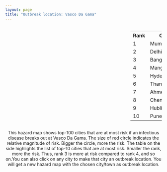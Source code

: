 ```yaml
---
layout: page
title: "Outbreak location: Vasco Da Gama"
---
```

<div style="width: 100%; overflow: auto;">
<div style="width: 75%; float: left;">
<div id="mapid">
<script src="https://buda-magenta.github.io/hazard_map/load_map.js"></script>

<script>
var marker_outbreak = L.marker([15.398403, 73.812918],{"autoPan": true}).addTo(map); marker_outbreak.bindTooltip("Vasco Da Gama").openTooltip();

var circle_1 = L.circle([19.075990, 72.877393], {"pane": "markerPane", "color": "red", "fill": true, "fillOpacity": 0.2, "fillRule": "evenodd", "lineCap": "round", "lineJoin": "round", "opacity": 1.0, "radius": 138262, "stroke": true, "weight": 3}).addTo(map);
circle_1.bindTooltip("Mumbai<br>rank: 1<br>hazard index: 0.138262")
circle_1.bindPopup('<a href="https://buda-magenta.github.io/hazard_map/Mumbai">Mumbai</a>')

var circle_2 = L.circle([28.651718, 77.221939], {"pane": "markerPane", "color": "red", "fill": true, "fillOpacity": 0.2, "fillRule": "evenodd", "lineCap": "round", "lineJoin": "round", "opacity": 1.0, "radius": 55741, "stroke": true, "weight": 3}).addTo(map);
circle_2.bindTooltip("Delhi<br>rank: 2<br>hazard index: 0.055741")
circle_2.bindPopup('<a href="https://buda-magenta.github.io/hazard_map/Delhi">Delhi</a>')

var circle_3 = L.circle([12.979120, 77.591300], {"pane": "markerPane", "color": "red", "fill": true, "fillOpacity": 0.2, "fillRule": "evenodd", "lineCap": "round", "lineJoin": "round", "opacity": 1.0, "radius": 37538, "stroke": true, "weight": 3}).addTo(map);
circle_3.bindTooltip("Bangalore<br>rank: 3<br>hazard index: 0.037539")
circle_3.bindPopup('<a href="https://buda-magenta.github.io/hazard_map/Bangalore">Bangalore</a>')

var circle_4 = L.circle([12.869810, 74.843008], {"pane": "markerPane", "color": "red", "fill": true, "fillOpacity": 0.2, "fillRule": "evenodd", "lineCap": "round", "lineJoin": "round", "opacity": 1.0, "radius": 19125, "stroke": true, "weight": 3}).addTo(map);
circle_4.bindTooltip("Mangalore<br>rank: 4<br>hazard index: 0.019125")
circle_4.bindPopup('<a href="https://buda-magenta.github.io/hazard_map/Mangalore">Mangalore</a>')

var circle_5 = L.circle([17.388786, 78.461065], {"pane": "markerPane", "color": "red", "fill": true, "fillOpacity": 0.2, "fillRule": "evenodd", "lineCap": "round", "lineJoin": "round", "opacity": 1.0, "radius": 16116, "stroke": true, "weight": 3}).addTo(map);
circle_5.bindTooltip("Hyderabad<br>rank: 5<br>hazard index: 0.016117")
circle_5.bindPopup('<a href="https://buda-magenta.github.io/hazard_map/Hyderabad">Hyderabad</a>')

var circle_6 = L.circle([19.194329, 72.970178], {"pane": "markerPane", "color": "red", "fill": true, "fillOpacity": 0.2, "fillRule": "evenodd", "lineCap": "round", "lineJoin": "round", "opacity": 1.0, "radius": 10807, "stroke": true, "weight": 3}).addTo(map);
circle_6.bindTooltip("Thane<br>rank: 6<br>hazard index: 0.010808")
circle_6.bindPopup('<a href="https://buda-magenta.github.io/hazard_map/Thane">Thane</a>')

var circle_7 = L.circle([23.021624, 72.579707], {"pane": "markerPane", "color": "red", "fill": true, "fillOpacity": 0.2, "fillRule": "evenodd", "lineCap": "round", "lineJoin": "round", "opacity": 1.0, "radius": 9778, "stroke": true, "weight": 3}).addTo(map);
circle_7.bindTooltip("Ahmedabad<br>rank: 7<br>hazard index: 0.009779")
circle_7.bindPopup('<a href="https://buda-magenta.github.io/hazard_map/Ahmedabad">Ahmedabad</a>')

var circle_8 = L.circle([13.083694, 80.270186], {"pane": "markerPane", "color": "red", "fill": true, "fillOpacity": 0.2, "fillRule": "evenodd", "lineCap": "round", "lineJoin": "round", "opacity": 1.0, "radius": 7816, "stroke": true, "weight": 3}).addTo(map);
circle_8.bindTooltip("Chennai<br>rank: 8<br>hazard index: 0.007817")
circle_8.bindPopup('<a href="https://buda-magenta.github.io/hazard_map/Chennai">Chennai</a>')

var circle_9 = L.circle([15.351838, 75.137985], {"pane": "markerPane", "color": "red", "fill": true, "fillOpacity": 0.2, "fillRule": "evenodd", "lineCap": "round", "lineJoin": "round", "opacity": 1.0, "radius": 7356, "stroke": true, "weight": 3}).addTo(map);
circle_9.bindTooltip("Hubli<br>rank: 9<br>hazard index: 0.007357")
circle_9.bindPopup('<a href="https://buda-magenta.github.io/hazard_map/Hubli">Hubli</a>')

var circle_10 = L.circle([18.521428, 73.854454], {"pane": "markerPane", "color": "red", "fill": true, "fillOpacity": 0.2, "fillRule": "evenodd", "lineCap": "round", "lineJoin": "round", "opacity": 1.0, "radius": 6511, "stroke": true, "weight": 3}).addTo(map);
circle_10.bindTooltip("Pune<br>rank: 10<br>hazard index: 0.006511")
circle_10.bindPopup('<a href="https://buda-magenta.github.io/hazard_map/Pune">Pune</a>')

var circle_11 = L.circle([22.541418, 88.357691], {"pane": "markerPane", "color": "red", "fill": true, "fillOpacity": 0.2, "fillRule": "evenodd", "lineCap": "round", "lineJoin": "round", "opacity": 1.0, "radius": 5542, "stroke": true, "weight": 3}).addTo(map);
circle_11.bindTooltip("Kolkata<br>rank: 11<br>hazard index: 0.005543")
circle_11.bindPopup('<a href="https://buda-magenta.github.io/hazard_map/Kolkata">Kolkata</a>')

var circle_12 = L.circle([22.720362, 75.868200], {"pane": "markerPane", "color": "red", "fill": true, "fillOpacity": 0.2, "fillRule": "evenodd", "lineCap": "round", "lineJoin": "round", "opacity": 1.0, "radius": 5072, "stroke": true, "weight": 3}).addTo(map);
circle_12.bindTooltip("Indore<br>rank: 12<br>hazard index: 0.005073")
circle_12.bindPopup('<a href="https://buda-magenta.github.io/hazard_map/Indore">Indore</a>')

var circle_13 = L.circle([13.340077, 77.100621], {"pane": "markerPane", "color": "red", "fill": true, "fillOpacity": 0.2, "fillRule": "evenodd", "lineCap": "round", "lineJoin": "round", "opacity": 1.0, "radius": 4941, "stroke": true, "weight": 3}).addTo(map);
circle_13.bindTooltip("Tumkur<br>rank: 13<br>hazard index: 0.004942")
circle_13.bindPopup('<a href="https://buda-magenta.github.io/hazard_map/Tumkur">Tumkur</a>')

var circle_14 = L.circle([13.341917, 74.747323], {"pane": "markerPane", "color": "red", "fill": true, "fillOpacity": 0.2, "fillRule": "evenodd", "lineCap": "round", "lineJoin": "round", "opacity": 1.0, "radius": 4879, "stroke": true, "weight": 3}).addTo(map);
circle_14.bindTooltip("Udupi<br>rank: 14<br>hazard index: 0.004880")
circle_14.bindPopup('<a href="https://buda-magenta.github.io/hazard_map/Udupi">Udupi</a>')

var circle_15 = L.circle([25.531031, 78.652689], {"pane": "markerPane", "color": "red", "fill": true, "fillOpacity": 0.2, "fillRule": "evenodd", "lineCap": "round", "lineJoin": "round", "opacity": 1.0, "radius": 4177, "stroke": true, "weight": 3}).addTo(map);
circle_15.bindTooltip("Jhansi<br>rank: 15<br>hazard index: 0.004177")
circle_15.bindPopup('<a href="https://buda-magenta.github.io/hazard_map/Jhansi">Jhansi</a>')

var circle_16 = L.circle([21.170200, 72.831100], {"pane": "markerPane", "color": "red", "fill": true, "fillOpacity": 0.2, "fillRule": "evenodd", "lineCap": "round", "lineJoin": "round", "opacity": 1.0, "radius": 3142, "stroke": true, "weight": 3}).addTo(map);
circle_16.bindTooltip("Surat<br>rank: 16<br>hazard index: 0.003142")
circle_16.bindPopup('<a href="https://buda-magenta.github.io/hazard_map/Surat">Surat</a>')

var circle_17 = L.circle([16.850253, 74.594888], {"pane": "markerPane", "color": "red", "fill": true, "fillOpacity": 0.2, "fillRule": "evenodd", "lineCap": "round", "lineJoin": "round", "opacity": 1.0, "radius": 2658, "stroke": true, "weight": 3}).addTo(map);
circle_17.bindTooltip("Sangli<br>rank: 17<br>hazard index: 0.002659")
circle_17.bindPopup('<a href="https://buda-magenta.github.io/hazard_map/Sangli">Sangli</a>')

var circle_18 = L.circle([15.857267, 74.506934], {"pane": "markerPane", "color": "red", "fill": true, "fillOpacity": 0.2, "fillRule": "evenodd", "lineCap": "round", "lineJoin": "round", "opacity": 1.0, "radius": 2582, "stroke": true, "weight": 3}).addTo(map);
circle_18.bindTooltip("Belgaum<br>rank: 18<br>hazard index: 0.002582")
circle_18.bindPopup('<a href="https://buda-magenta.github.io/hazard_map/Belgaum">Belgaum</a>')

var circle_19 = L.circle([16.702841, 74.240533], {"pane": "markerPane", "color": "red", "fill": true, "fillOpacity": 0.2, "fillRule": "evenodd", "lineCap": "round", "lineJoin": "round", "opacity": 1.0, "radius": 2514, "stroke": true, "weight": 3}).addTo(map);
circle_19.bindTooltip("Kolhapur<br>rank: 19<br>hazard index: 0.002515")
circle_19.bindPopup('<a href="https://buda-magenta.github.io/hazard_map/Kolhapur">Kolhapur</a>')

var circle_20 = L.circle([18.627929, 73.800983], {"pane": "markerPane", "color": "red", "fill": true, "fillOpacity": 0.2, "fillRule": "evenodd", "lineCap": "round", "lineJoin": "round", "opacity": 1.0, "radius": 1938, "stroke": true, "weight": 3}).addTo(map);
circle_20.bindTooltip("Pimpri Chinchwad<br>rank: 20<br>hazard index: 0.001939")
circle_20.bindPopup('<a href="https://buda-magenta.github.io/hazard_map/Pimpri_Chinchwad">Pimpri Chinchwad</a>')

var circle_21 = L.circle([20.011247, 73.790236], {"pane": "markerPane", "color": "red", "fill": true, "fillOpacity": 0.2, "fillRule": "evenodd", "lineCap": "round", "lineJoin": "round", "opacity": 1.0, "radius": 1901, "stroke": true, "weight": 3}).addTo(map);
circle_21.bindTooltip("Nashik<br>rank: 21<br>hazard index: 0.001901")
circle_21.bindPopup('<a href="https://buda-magenta.github.io/hazard_map/Nashik">Nashik</a>')

var circle_22 = L.circle([12.305183, 76.655361], {"pane": "markerPane", "color": "red", "fill": true, "fillOpacity": 0.2, "fillRule": "evenodd", "lineCap": "round", "lineJoin": "round", "opacity": 1.0, "radius": 1764, "stroke": true, "weight": 3}).addTo(map);
circle_22.bindTooltip("Mysore<br>rank: 22<br>hazard index: 0.001765")
circle_22.bindPopup('<a href="https://buda-magenta.github.io/hazard_map/Mysore">Mysore</a>')

var circle_23 = L.circle([19.439885, 72.880383], {"pane": "markerPane", "color": "red", "fill": true, "fillOpacity": 0.2, "fillRule": "evenodd", "lineCap": "round", "lineJoin": "round", "opacity": 1.0, "radius": 1663, "stroke": true, "weight": 3}).addTo(map);
circle_23.bindTooltip("Vasai<br>rank: 23<br>hazard index: 0.001663")
circle_23.bindPopup('<a href="https://buda-magenta.github.io/hazard_map/Vasai">Vasai</a>')

var circle_24 = L.circle([11.258608, 75.778874], {"pane": "markerPane", "color": "red", "fill": true, "fillOpacity": 0.2, "fillRule": "evenodd", "lineCap": "round", "lineJoin": "round", "opacity": 1.0, "radius": 1634, "stroke": true, "weight": 3}).addTo(map);
circle_24.bindTooltip("Kozhikode<br>rank: 24<br>hazard index: 0.001634")
circle_24.bindPopup('<a href="https://buda-magenta.github.io/hazard_map/Kozhikode">Kozhikode</a>')

var circle_25 = L.circle([26.838100, 80.934600], {"pane": "markerPane", "color": "red", "fill": true, "fillOpacity": 0.2, "fillRule": "evenodd", "lineCap": "round", "lineJoin": "round", "opacity": 1.0, "radius": 1323, "stroke": true, "weight": 3}).addTo(map);
circle_25.bindTooltip("Lucknow<br>rank: 25<br>hazard index: 0.001324")
circle_25.bindPopup('<a href="https://buda-magenta.github.io/hazard_map/Lucknow">Lucknow</a>')

var circle_26 = L.circle([16.695935, 74.455575], {"pane": "markerPane", "color": "red", "fill": true, "fillOpacity": 0.2, "fillRule": "evenodd", "lineCap": "round", "lineJoin": "round", "opacity": 1.0, "radius": 1316, "stroke": true, "weight": 3}).addTo(map);
circle_26.bindTooltip("Ichalkaranji<br>rank: 26<br>hazard index: 0.001317")
circle_26.bindPopup('<a href="https://buda-magenta.github.io/hazard_map/Ichalkaranji">Ichalkaranji</a>')

var circle_27 = L.circle([23.258486, 77.401989], {"pane": "markerPane", "color": "red", "fill": true, "fillOpacity": 0.2, "fillRule": "evenodd", "lineCap": "round", "lineJoin": "round", "opacity": 1.0, "radius": 1257, "stroke": true, "weight": 3}).addTo(map);
circle_27.bindTooltip("Bhopal<br>rank: 27<br>hazard index: 0.001258")
circle_27.bindPopup('<a href="https://buda-magenta.github.io/hazard_map/Bhopal">Bhopal</a>')

var circle_28 = L.circle([19.261944, 73.194760], {"pane": "markerPane", "color": "red", "fill": true, "fillOpacity": 0.2, "fillRule": "evenodd", "lineCap": "round", "lineJoin": "round", "opacity": 1.0, "radius": 1220, "stroke": true, "weight": 3}).addTo(map);
circle_28.bindTooltip("Ulhas Nagar<br>rank: 28<br>hazard index: 0.001220")
circle_28.bindPopup('<a href="https://buda-magenta.github.io/hazard_map/Ulhas_Nagar">Ulhas Nagar</a>')

var circle_29 = L.circle([27.175255, 78.009816], {"pane": "markerPane", "color": "red", "fill": true, "fillOpacity": 0.2, "fillRule": "evenodd", "lineCap": "round", "lineJoin": "round", "opacity": 1.0, "radius": 1102, "stroke": true, "weight": 3}).addTo(map);
circle_29.bindTooltip("Agra<br>rank: 29<br>hazard index: 0.001103")
circle_29.bindPopup('<a href="https://buda-magenta.github.io/hazard_map/Agra">Agra</a>')

var circle_30 = L.circle([8.576971, 77.050125], {"pane": "markerPane", "color": "red", "fill": true, "fillOpacity": 0.2, "fillRule": "evenodd", "lineCap": "round", "lineJoin": "round", "opacity": 1.0, "radius": 1082, "stroke": true, "weight": 3}).addTo(map);
circle_30.bindTooltip("Thiruvananthapuram<br>rank: 30<br>hazard index: 0.001083")
circle_30.bindPopup('<a href="https://buda-magenta.github.io/hazard_map/Thiruvananthapuram">Thiruvananthapuram</a>')

var circle_31 = L.circle([26.460914, 80.321759], {"pane": "markerPane", "color": "red", "fill": true, "fillOpacity": 0.2, "fillRule": "evenodd", "lineCap": "round", "lineJoin": "round", "opacity": 1.0, "radius": 1062, "stroke": true, "weight": 3}).addTo(map);
circle_31.bindTooltip("Kanpur<br>rank: 31<br>hazard index: 0.001062")
circle_31.bindPopup('<a href="https://buda-magenta.github.io/hazard_map/Kanpur">Kanpur</a>')

var circle_32 = L.circle([17.723128, 83.301284], {"pane": "markerPane", "color": "red", "fill": true, "fillOpacity": 0.2, "fillRule": "evenodd", "lineCap": "round", "lineJoin": "round", "opacity": 1.0, "radius": 1026, "stroke": true, "weight": 3}).addTo(map);
circle_32.bindTooltip("Visakhapatnam<br>rank: 32<br>hazard index: 0.001027")
circle_32.bindPopup('<a href="https://buda-magenta.github.io/hazard_map/Visakhapatnam">Visakhapatnam</a>')

var circle_33 = L.circle([10.525626, 76.213254], {"pane": "markerPane", "color": "red", "fill": true, "fillOpacity": 0.2, "fillRule": "evenodd", "lineCap": "round", "lineJoin": "round", "opacity": 1.0, "radius": 1025, "stroke": true, "weight": 3}).addTo(map);
circle_33.bindTooltip("Thrissur<br>rank: 33<br>hazard index: 0.001025")
circle_33.bindPopup('<a href="https://buda-magenta.github.io/hazard_map/Thrissur">Thrissur</a>')

var circle_34 = L.circle([15.426365, 75.630079], {"pane": "markerPane", "color": "red", "fill": true, "fillOpacity": 0.2, "fillRule": "evenodd", "lineCap": "round", "lineJoin": "round", "opacity": 1.0, "radius": 1021, "stroke": true, "weight": 3}).addTo(map);
circle_34.bindTooltip("Gadag<br>rank: 34<br>hazard index: 0.001022")
circle_34.bindPopup('<a href="https://buda-magenta.github.io/hazard_map/Gadag">Gadag</a>')

var circle_35 = L.circle([22.297314, 73.194257], {"pane": "markerPane", "color": "red", "fill": true, "fillOpacity": 0.2, "fillRule": "evenodd", "lineCap": "round", "lineJoin": "round", "opacity": 1.0, "radius": 905, "stroke": true, "weight": 3}).addTo(map);
circle_35.bindTooltip("Vadodara<br>rank: 35<br>hazard index: 0.000906")
circle_35.bindPopup('<a href="https://buda-magenta.github.io/hazard_map/Vadodara">Vadodara</a>')

var circle_36 = L.circle([20.432402, 73.141172], {"pane": "markerPane", "color": "red", "fill": true, "fillOpacity": 0.2, "fillRule": "evenodd", "lineCap": "round", "lineJoin": "round", "opacity": 1.0, "radius": 865, "stroke": true, "weight": 3}).addTo(map);
circle_36.bindTooltip("Valsad<br>rank: 36<br>hazard index: 0.000865")
circle_36.bindPopup('<a href="https://buda-magenta.github.io/hazard_map/Valsad">Valsad</a>')

var circle_37 = L.circle([19.295200, 72.854400], {"pane": "markerPane", "color": "red", "fill": true, "fillOpacity": 0.2, "fillRule": "evenodd", "lineCap": "round", "lineJoin": "round", "opacity": 1.0, "radius": 837, "stroke": true, "weight": 3}).addTo(map);
circle_37.bindTooltip("Mira-Bhayandar<br>rank: 37<br>hazard index: 0.000837")
circle_37.bindPopup('<a href="https://buda-magenta.github.io/hazard_map/Mira-Bhayandar">Mira-Bhayandar</a>')

var circle_38 = L.circle([28.428262, 77.002700], {"pane": "markerPane", "color": "red", "fill": true, "fillOpacity": 0.2, "fillRule": "evenodd", "lineCap": "round", "lineJoin": "round", "opacity": 1.0, "radius": 787, "stroke": true, "weight": 3}).addTo(map);
circle_38.bindTooltip("Gurgaon<br>rank: 38<br>hazard index: 0.000788")
circle_38.bindPopup('<a href="https://buda-magenta.github.io/hazard_map/Gurgaon">Gurgaon</a>')

var circle_39 = L.circle([21.149813, 79.082056], {"pane": "markerPane", "color": "red", "fill": true, "fillOpacity": 0.2, "fillRule": "evenodd", "lineCap": "round", "lineJoin": "round", "opacity": 1.0, "radius": 763, "stroke": true, "weight": 3}).addTo(map);
circle_39.bindTooltip("Nagpur<br>rank: 39<br>hazard index: 0.000763")
circle_39.bindPopup('<a href="https://buda-magenta.github.io/hazard_map/Nagpur">Nagpur</a>')

var circle_40 = L.circle([26.203725, 78.157363], {"pane": "markerPane", "color": "red", "fill": true, "fillOpacity": 0.2, "fillRule": "evenodd", "lineCap": "round", "lineJoin": "round", "opacity": 1.0, "radius": 737, "stroke": true, "weight": 3}).addTo(map);
circle_40.bindTooltip("Gwalior<br>rank: 40<br>hazard index: 0.000738")
circle_40.bindPopup('<a href="https://buda-magenta.github.io/hazard_map/Gwalior">Gwalior</a>')

var circle_41 = L.circle([28.402979, 77.310384], {"pane": "markerPane", "color": "red", "fill": true, "fillOpacity": 0.2, "fillRule": "evenodd", "lineCap": "round", "lineJoin": "round", "opacity": 1.0, "radius": 723, "stroke": true, "weight": 3}).addTo(map);
circle_41.bindTooltip("Faridabad<br>rank: 41<br>hazard index: 0.000723")
circle_41.bindPopup('<a href="https://buda-magenta.github.io/hazard_map/Faridabad">Faridabad</a>')

var circle_42 = L.circle([17.636129, 74.298278], {"pane": "markerPane", "color": "red", "fill": true, "fillOpacity": 0.2, "fillRule": "evenodd", "lineCap": "round", "lineJoin": "round", "opacity": 1.0, "radius": 719, "stroke": true, "weight": 3}).addTo(map);
circle_42.bindTooltip("Satara<br>rank: 42<br>hazard index: 0.000719")
circle_42.bindPopup('<a href="https://buda-magenta.github.io/hazard_map/Satara">Satara</a>')

var circle_43 = L.circle([19.143607, 73.295535], {"pane": "markerPane", "color": "red", "fill": true, "fillOpacity": 0.2, "fillRule": "evenodd", "lineCap": "round", "lineJoin": "round", "opacity": 1.0, "radius": 709, "stroke": true, "weight": 3}).addTo(map);
circle_43.bindTooltip("Ambarnath<br>rank: 43<br>hazard index: 0.000709")
circle_43.bindPopup('<a href="https://buda-magenta.github.io/hazard_map/Ambarnath">Ambarnath</a>')

var circle_44 = L.circle([19.362531, 73.078475], {"pane": "markerPane", "color": "red", "fill": true, "fillOpacity": 0.2, "fillRule": "evenodd", "lineCap": "round", "lineJoin": "round", "opacity": 1.0, "radius": 669, "stroke": true, "weight": 3}).addTo(map);
circle_44.bindTooltip("Bhiwandi<br>rank: 44<br>hazard index: 0.000669")
circle_44.bindPopup('<a href="https://buda-magenta.github.io/hazard_map/Bhiwandi">Bhiwandi</a>')

var circle_45 = L.circle([14.466127, 75.920636], {"pane": "markerPane", "color": "red", "fill": true, "fillOpacity": 0.2, "fillRule": "evenodd", "lineCap": "round", "lineJoin": "round", "opacity": 1.0, "radius": 627, "stroke": true, "weight": 3}).addTo(map);
circle_45.bindTooltip("Davanagere<br>rank: 45<br>hazard index: 0.000628")
circle_45.bindPopup('<a href="https://buda-magenta.github.io/hazard_map/Davanagere">Davanagere</a>')

var circle_46 = L.circle([16.508759, 80.618510], {"pane": "markerPane", "color": "red", "fill": true, "fillOpacity": 0.2, "fillRule": "evenodd", "lineCap": "round", "lineJoin": "round", "opacity": 1.0, "radius": 621, "stroke": true, "weight": 3}).addTo(map);
circle_46.bindTooltip("Vijayawada<br>rank: 46<br>hazard index: 0.000622")
circle_46.bindPopup('<a href="https://buda-magenta.github.io/hazard_map/Vijayawada">Vijayawada</a>')

var circle_47 = L.circle([11.664300, 78.146000], {"pane": "markerPane", "color": "red", "fill": true, "fillOpacity": 0.2, "fillRule": "evenodd", "lineCap": "round", "lineJoin": "round", "opacity": 1.0, "radius": 591, "stroke": true, "weight": 3}).addTo(map);
circle_47.bindTooltip("Salem<br>rank: 47<br>hazard index: 0.000592")
circle_47.bindPopup('<a href="https://buda-magenta.github.io/hazard_map/Salem">Salem</a>')

var circle_48 = L.circle([28.901090, 76.580194], {"pane": "markerPane", "color": "red", "fill": true, "fillOpacity": 0.2, "fillRule": "evenodd", "lineCap": "round", "lineJoin": "round", "opacity": 1.0, "radius": 573, "stroke": true, "weight": 3}).addTo(map);
circle_48.bindTooltip("Rohtak<br>rank: 48<br>hazard index: 0.000574")
circle_48.bindPopup('<a href="https://buda-magenta.github.io/hazard_map/Rohtak">Rohtak</a>')

var circle_49 = L.circle([15.143395, 76.919388], {"pane": "markerPane", "color": "red", "fill": true, "fillOpacity": 0.2, "fillRule": "evenodd", "lineCap": "round", "lineJoin": "round", "opacity": 1.0, "radius": 546, "stroke": true, "weight": 3}).addTo(map);
circle_49.bindTooltip("Bellary<br>rank: 49<br>hazard index: 0.000547")
circle_49.bindPopup('<a href="https://buda-magenta.github.io/hazard_map/Bellary">Bellary</a>')

var circle_50 = L.circle([30.909016, 75.851601], {"pane": "markerPane", "color": "red", "fill": true, "fillOpacity": 0.2, "fillRule": "evenodd", "lineCap": "round", "lineJoin": "round", "opacity": 1.0, "radius": 503, "stroke": true, "weight": 3}).addTo(map);
circle_50.bindTooltip("Ludhiana<br>rank: 50<br>hazard index: 0.000504")
circle_50.bindPopup('<a href="https://buda-magenta.github.io/hazard_map/Ludhiana">Ludhiana</a>')

var circle_51 = L.circle([28.863842, 78.805778], {"pane": "markerPane", "color": "red", "fill": true, "fillOpacity": 0.2, "fillRule": "evenodd", "lineCap": "round", "lineJoin": "round", "opacity": 1.0, "radius": 502, "stroke": true, "weight": 3}).addTo(map);
circle_51.bindTooltip("Moradabad<br>rank: 51<br>hazard index: 0.000503")
circle_51.bindPopup('<a href="https://buda-magenta.github.io/hazard_map/Moradabad">Moradabad</a>')

var circle_52 = L.circle([20.266777, 85.843559], {"pane": "markerPane", "color": "red", "fill": true, "fillOpacity": 0.2, "fillRule": "evenodd", "lineCap": "round", "lineJoin": "round", "opacity": 1.0, "radius": 496, "stroke": true, "weight": 3}).addTo(map);
circle_52.bindTooltip("Bhubaneswar<br>rank: 52<br>hazard index: 0.000497")
circle_52.bindPopup('<a href="https://buda-magenta.github.io/hazard_map/Bhubaneswar">Bhubaneswar</a>')

var circle_53 = L.circle([29.000653, 77.768229], {"pane": "markerPane", "color": "red", "fill": true, "fillOpacity": 0.2, "fillRule": "evenodd", "lineCap": "round", "lineJoin": "round", "opacity": 1.0, "radius": 485, "stroke": true, "weight": 3}).addTo(map);
circle_53.bindTooltip("Meerut<br>rank: 53<br>hazard index: 0.000485")
circle_53.bindPopup('<a href="https://buda-magenta.github.io/hazard_map/Meerut">Meerut</a>')

var circle_54 = L.circle([21.237947, 81.633683], {"pane": "markerPane", "color": "red", "fill": true, "fillOpacity": 0.2, "fillRule": "evenodd", "lineCap": "round", "lineJoin": "round", "opacity": 1.0, "radius": 481, "stroke": true, "weight": 3}).addTo(map);
circle_54.bindTooltip("Raipur<br>rank: 54<br>hazard index: 0.000482")
circle_54.bindPopup('<a href="https://buda-magenta.github.io/hazard_map/Raipur">Raipur</a>')

var circle_55 = L.circle([12.955100, 78.269900], {"pane": "markerPane", "color": "red", "fill": true, "fillOpacity": 0.2, "fillRule": "evenodd", "lineCap": "round", "lineJoin": "round", "opacity": 1.0, "radius": 476, "stroke": true, "weight": 3}).addTo(map);
circle_55.bindTooltip("Robertson Pet<br>rank: 55<br>hazard index: 0.000477")
circle_55.bindPopup('<a href="https://buda-magenta.github.io/hazard_map/Robertson_Pet">Robertson Pet</a>')

var circle_56 = L.circle([8.887951, 76.595501], {"pane": "markerPane", "color": "red", "fill": true, "fillOpacity": 0.2, "fillRule": "evenodd", "lineCap": "round", "lineJoin": "round", "opacity": 1.0, "radius": 466, "stroke": true, "weight": 3}).addTo(map);
circle_56.bindTooltip("Kollam<br>rank: 56<br>hazard index: 0.000467")
circle_56.bindPopup('<a href="https://buda-magenta.github.io/hazard_map/Kollam">Kollam</a>')

var circle_57 = L.circle([26.915458, 75.818982], {"pane": "markerPane", "color": "red", "fill": true, "fillOpacity": 0.2, "fillRule": "evenodd", "lineCap": "round", "lineJoin": "round", "opacity": 1.0, "radius": 454, "stroke": true, "weight": 3}).addTo(map);
circle_57.bindTooltip("Jaipur<br>rank: 57<br>hazard index: 0.000455")
circle_57.bindPopup('<a href="https://buda-magenta.github.io/hazard_map/Jaipur">Jaipur</a>')

var circle_58 = L.circle([9.931308, 76.267414], {"pane": "markerPane", "color": "red", "fill": true, "fillOpacity": 0.2, "fillRule": "evenodd", "lineCap": "round", "lineJoin": "round", "opacity": 1.0, "radius": 414, "stroke": true, "weight": 3}).addTo(map);
circle_58.bindTooltip("Kochi<br>rank: 58<br>hazard index: 0.000414")
circle_58.bindPopup('<a href="https://buda-magenta.github.io/hazard_map/Kochi">Kochi</a>')

var circle_59 = L.circle([25.609324, 85.123525], {"pane": "markerPane", "color": "red", "fill": true, "fillOpacity": 0.2, "fillRule": "evenodd", "lineCap": "round", "lineJoin": "round", "opacity": 1.0, "radius": 405, "stroke": true, "weight": 3}).addTo(map);
circle_59.bindTooltip("Patna<br>rank: 59<br>hazard index: 0.000406")
circle_59.bindPopup('<a href="https://buda-magenta.github.io/hazard_map/Patna">Patna</a>')

var circle_60 = L.circle([16.291519, 80.454159], {"pane": "markerPane", "color": "red", "fill": true, "fillOpacity": 0.2, "fillRule": "evenodd", "lineCap": "round", "lineJoin": "round", "opacity": 1.0, "radius": 386, "stroke": true, "weight": 3}).addTo(map);
circle_60.bindTooltip("Guntur<br>rank: 60<br>hazard index: 0.000386")
circle_60.bindPopup('<a href="https://buda-magenta.github.io/hazard_map/Guntur">Guntur</a>')

var circle_61 = L.circle([22.305199, 70.802833], {"pane": "markerPane", "color": "red", "fill": true, "fillOpacity": 0.2, "fillRule": "evenodd", "lineCap": "round", "lineJoin": "round", "opacity": 1.0, "radius": 375, "stroke": true, "weight": 3}).addTo(map);
circle_61.bindTooltip("Rajkot<br>rank: 61<br>hazard index: 0.000375")
circle_61.bindPopup('<a href="https://buda-magenta.github.io/hazard_map/Rajkot">Rajkot</a>')

var circle_62 = L.circle([29.988077, 77.508130], {"pane": "markerPane", "color": "red", "fill": true, "fillOpacity": 0.2, "fillRule": "evenodd", "lineCap": "round", "lineJoin": "round", "opacity": 1.0, "radius": 374, "stroke": true, "weight": 3}).addTo(map);
circle_62.bindTooltip("Saharanpur<br>rank: 62<br>hazard index: 0.000375")
circle_62.bindPopup('<a href="https://buda-magenta.github.io/hazard_map/Saharanpur">Saharanpur</a>')

var circle_63 = L.circle([31.634308, 74.873679], {"pane": "markerPane", "color": "red", "fill": true, "fillOpacity": 0.2, "fillRule": "evenodd", "lineCap": "round", "lineJoin": "round", "opacity": 1.0, "radius": 370, "stroke": true, "weight": 3}).addTo(map);
circle_63.bindTooltip("Amritsar<br>rank: 63<br>hazard index: 0.000370")
circle_63.bindPopup('<a href="https://buda-magenta.github.io/hazard_map/Amritsar">Amritsar</a>')

var circle_64 = L.circle([20.468600, 85.879200], {"pane": "markerPane", "color": "red", "fill": true, "fillOpacity": 0.2, "fillRule": "evenodd", "lineCap": "round", "lineJoin": "round", "opacity": 1.0, "radius": 359, "stroke": true, "weight": 3}).addTo(map);
circle_64.bindTooltip("Cuttack<br>rank: 64<br>hazard index: 0.000360")
circle_64.bindPopup('<a href="https://buda-magenta.github.io/hazard_map/Cuttack">Cuttack</a>')

var circle_65 = L.circle([26.180598, 91.753943], {"pane": "markerPane", "color": "red", "fill": true, "fillOpacity": 0.2, "fillRule": "evenodd", "lineCap": "round", "lineJoin": "round", "opacity": 1.0, "radius": 354, "stroke": true, "weight": 3}).addTo(map);
circle_65.bindTooltip("Guwahati<br>rank: 65<br>hazard index: 0.000355")
circle_65.bindPopup('<a href="https://buda-magenta.github.io/hazard_map/Guwahati">Guwahati</a>')

var circle_66 = L.circle([17.980609, 79.598212], {"pane": "markerPane", "color": "red", "fill": true, "fillOpacity": 0.2, "fillRule": "evenodd", "lineCap": "round", "lineJoin": "round", "opacity": 1.0, "radius": 351, "stroke": true, "weight": 3}).addTo(map);
circle_66.bindTooltip("Warangal<br>rank: 66<br>hazard index: 0.000352")
circle_66.bindPopup('<a href="https://buda-magenta.github.io/hazard_map/Warangal">Warangal</a>')

var circle_67 = L.circle([25.438130, 81.833800], {"pane": "markerPane", "color": "red", "fill": true, "fillOpacity": 0.2, "fillRule": "evenodd", "lineCap": "round", "lineJoin": "round", "opacity": 1.0, "radius": 348, "stroke": true, "weight": 3}).addTo(map);
circle_67.bindTooltip("Allahabad<br>rank: 67<br>hazard index: 0.000348")
circle_67.bindPopup('<a href="https://buda-magenta.github.io/hazard_map/Allahabad">Allahabad</a>')

var circle_68 = L.circle([23.160894, 79.949770], {"pane": "markerPane", "color": "red", "fill": true, "fillOpacity": 0.2, "fillRule": "evenodd", "lineCap": "round", "lineJoin": "round", "opacity": 1.0, "radius": 327, "stroke": true, "weight": 3}).addTo(map);
circle_68.bindTooltip("Jabalpur<br>rank: 68<br>hazard index: 0.000327")
circle_68.bindPopup('<a href="https://buda-magenta.github.io/hazard_map/Jabalpur">Jabalpur</a>')

var circle_69 = L.circle([25.335649, 83.007629], {"pane": "markerPane", "color": "red", "fill": true, "fillOpacity": 0.2, "fillRule": "evenodd", "lineCap": "round", "lineJoin": "round", "opacity": 1.0, "radius": 325, "stroke": true, "weight": 3}).addTo(map);
circle_69.bindTooltip("Varanasi<br>rank: 69<br>hazard index: 0.000325")
circle_69.bindPopup('<a href="https://buda-magenta.github.io/hazard_map/Varanasi">Varanasi</a>')

var circle_70 = L.circle([27.876990, 78.137290], {"pane": "markerPane", "color": "red", "fill": true, "fillOpacity": 0.2, "fillRule": "evenodd", "lineCap": "round", "lineJoin": "round", "opacity": 1.0, "radius": 322, "stroke": true, "weight": 3}).addTo(map);
circle_70.bindTooltip("Aligarh<br>rank: 70<br>hazard index: 0.000323")
circle_70.bindPopup('<a href="https://buda-magenta.github.io/hazard_map/Aligarh">Aligarh</a>')

var circle_71 = L.circle([20.843512, 75.525927], {"pane": "markerPane", "color": "red", "fill": true, "fillOpacity": 0.2, "fillRule": "evenodd", "lineCap": "round", "lineJoin": "round", "opacity": 1.0, "radius": 322, "stroke": true, "weight": 3}).addTo(map);
circle_71.bindTooltip("Jalgaon<br>rank: 71<br>hazard index: 0.000322")
circle_71.bindPopup('<a href="https://buda-magenta.github.io/hazard_map/Jalgaon">Jalgaon</a>')

var circle_72 = L.circle([12.732884, 77.830948], {"pane": "markerPane", "color": "red", "fill": true, "fillOpacity": 0.2, "fillRule": "evenodd", "lineCap": "round", "lineJoin": "round", "opacity": 1.0, "radius": 320, "stroke": true, "weight": 3}).addTo(map);
circle_72.bindTooltip("Hosur<br>rank: 72<br>hazard index: 0.000320")
circle_72.bindPopup('<a href="https://buda-magenta.github.io/hazard_map/Hosur">Hosur</a>')

var circle_73 = L.circle([29.003314, 77.016732], {"pane": "markerPane", "color": "red", "fill": true, "fillOpacity": 0.2, "fillRule": "evenodd", "lineCap": "round", "lineJoin": "round", "opacity": 1.0, "radius": 320, "stroke": true, "weight": 3}).addTo(map);
circle_73.bindTooltip("Sonipat<br>rank: 73<br>hazard index: 0.000320")
circle_73.bindPopup('<a href="https://buda-magenta.github.io/hazard_map/Sonipat">Sonipat</a>')

var circle_74 = L.circle([28.733400, 77.298600], {"pane": "markerPane", "color": "red", "fill": true, "fillOpacity": 0.2, "fillRule": "evenodd", "lineCap": "round", "lineJoin": "round", "opacity": 1.0, "radius": 318, "stroke": true, "weight": 3}).addTo(map);
circle_74.bindTooltip("Loni<br>rank: 74<br>hazard index: 0.000318")
circle_74.bindPopup('<a href="https://buda-magenta.github.io/hazard_map/Loni">Loni</a>')

var circle_75 = L.circle([30.733442, 76.779714], {"pane": "markerPane", "color": "red", "fill": true, "fillOpacity": 0.2, "fillRule": "evenodd", "lineCap": "round", "lineJoin": "round", "opacity": 1.0, "radius": 297, "stroke": true, "weight": 3}).addTo(map);
circle_75.bindTooltip("Chandigarh<br>rank: 75<br>hazard index: 0.000297")
circle_75.bindPopup('<a href="https://buda-magenta.github.io/hazard_map/Chandigarh">Chandigarh</a>')

var circle_76 = L.circle([15.266493, 76.387230], {"pane": "markerPane", "color": "red", "fill": true, "fillOpacity": 0.2, "fillRule": "evenodd", "lineCap": "round", "lineJoin": "round", "opacity": 1.0, "radius": 275, "stroke": true, "weight": 3}).addTo(map);
circle_76.bindTooltip("Hospet<br>rank: 76<br>hazard index: 0.000275")
circle_76.bindPopup('<a href="https://buda-magenta.github.io/hazard_map/Hospet">Hospet</a>')

var circle_77 = L.circle([26.055318, 82.993139], {"pane": "markerPane", "color": "red", "fill": true, "fillOpacity": 0.2, "fillRule": "evenodd", "lineCap": "round", "lineJoin": "round", "opacity": 1.0, "radius": 269, "stroke": true, "weight": 3}).addTo(map);
circle_77.bindTooltip("Nizamabad<br>rank: 77<br>hazard index: 0.000270")
circle_77.bindPopup('<a href="https://buda-magenta.github.io/hazard_map/Nizamabad">Nizamabad</a>')

var circle_78 = L.circle([12.523889, 76.896196], {"pane": "markerPane", "color": "red", "fill": true, "fillOpacity": 0.2, "fillRule": "evenodd", "lineCap": "round", "lineJoin": "round", "opacity": 1.0, "radius": 262, "stroke": true, "weight": 3}).addTo(map);
circle_78.bindTooltip("Mandya<br>rank: 78<br>hazard index: 0.000262")
circle_78.bindPopup('<a href="https://buda-magenta.github.io/hazard_map/Mandya">Mandya</a>')

var circle_79 = L.circle([10.804973, 78.687030], {"pane": "markerPane", "color": "red", "fill": true, "fillOpacity": 0.2, "fillRule": "evenodd", "lineCap": "round", "lineJoin": "round", "opacity": 1.0, "radius": 261, "stroke": true, "weight": 3}).addTo(map);
circle_79.bindTooltip("Tiruchirappalli<br>rank: 79<br>hazard index: 0.000262")
circle_79.bindPopup('<a href="https://buda-magenta.github.io/hazard_map/Tiruchirappalli">Tiruchirappalli</a>')

var circle_80 = L.circle([11.001812, 76.962843], {"pane": "markerPane", "color": "red", "fill": true, "fillOpacity": 0.2, "fillRule": "evenodd", "lineCap": "round", "lineJoin": "round", "opacity": 1.0, "radius": 261, "stroke": true, "weight": 3}).addTo(map);
circle_80.bindTooltip("Coimbatore<br>rank: 80<br>hazard index: 0.000261")
circle_80.bindPopup('<a href="https://buda-magenta.github.io/hazard_map/Coimbatore">Coimbatore</a>')

var circle_81 = L.circle([25.895924, 82.437716], {"pane": "markerPane", "color": "red", "fill": true, "fillOpacity": 0.2, "fillRule": "evenodd", "lineCap": "round", "lineJoin": "round", "opacity": 1.0, "radius": 254, "stroke": true, "weight": 3}).addTo(map);
circle_81.bindTooltip("Badlapur<br>rank: 81<br>hazard index: 0.000255")
circle_81.bindPopup('<a href="https://buda-magenta.github.io/hazard_map/Badlapur">Badlapur</a>')

var circle_82 = L.circle([14.475294, 78.821686], {"pane": "markerPane", "color": "red", "fill": true, "fillOpacity": 0.2, "fillRule": "evenodd", "lineCap": "round", "lineJoin": "round", "opacity": 1.0, "radius": 253, "stroke": true, "weight": 3}).addTo(map);
circle_82.bindTooltip("Kadapa<br>rank: 82<br>hazard index: 0.000254")
circle_82.bindPopup('<a href="https://buda-magenta.github.io/hazard_map/Kadapa">Kadapa</a>')

var circle_83 = L.circle([28.660965, 76.834676], {"pane": "markerPane", "color": "red", "fill": true, "fillOpacity": 0.2, "fillRule": "evenodd", "lineCap": "round", "lineJoin": "round", "opacity": 1.0, "radius": 252, "stroke": true, "weight": 3}).addTo(map);
circle_83.bindTooltip("Bahadurgarh<br>rank: 83<br>hazard index: 0.000253")
circle_83.bindPopup('<a href="https://buda-magenta.github.io/hazard_map/Bahadurgarh">Bahadurgarh</a>')

var circle_84 = L.circle([13.137000, 78.133961], {"pane": "markerPane", "color": "red", "fill": true, "fillOpacity": 0.2, "fillRule": "evenodd", "lineCap": "round", "lineJoin": "round", "opacity": 1.0, "radius": 245, "stroke": true, "weight": 3}).addTo(map);
circle_84.bindTooltip("Kolar<br>rank: 84<br>hazard index: 0.000246")
circle_84.bindPopup('<a href="https://buda-magenta.github.io/hazard_map/Kolar">Kolar</a>')

var circle_85 = L.circle([19.250000, 74.750000], {"pane": "markerPane", "color": "red", "fill": true, "fillOpacity": 0.2, "fillRule": "evenodd", "lineCap": "round", "lineJoin": "round", "opacity": 1.0, "radius": 245, "stroke": true, "weight": 3}).addTo(map);
circle_85.bindTooltip("Ahmadnagar<br>rank: 85<br>hazard index: 0.000246")
circle_85.bindPopup('<a href="https://buda-magenta.github.io/hazard_map/Ahmadnagar">Ahmadnagar</a>')

var circle_86 = L.circle([27.633333, 77.583333], {"pane": "markerPane", "color": "red", "fill": true, "fillOpacity": 0.2, "fillRule": "evenodd", "lineCap": "round", "lineJoin": "round", "opacity": 1.0, "radius": 244, "stroke": true, "weight": 3}).addTo(map);
circle_86.bindTooltip("Mathura<br>rank: 86<br>hazard index: 0.000245")
circle_86.bindPopup('<a href="https://buda-magenta.github.io/hazard_map/Mathura">Mathura</a>')

var circle_87 = L.circle([17.849907, 75.276320], {"pane": "markerPane", "color": "red", "fill": true, "fillOpacity": 0.2, "fillRule": "evenodd", "lineCap": "round", "lineJoin": "round", "opacity": 1.0, "radius": 241, "stroke": true, "weight": 3}).addTo(map);
circle_87.bindTooltip("Solapur<br>rank: 87<br>hazard index: 0.000242")
circle_87.bindPopup('<a href="https://buda-magenta.github.io/hazard_map/Solapur">Solapur</a>')

var circle_88 = L.circle([29.391275, 76.977168], {"pane": "markerPane", "color": "red", "fill": true, "fillOpacity": 0.2, "fillRule": "evenodd", "lineCap": "round", "lineJoin": "round", "opacity": 1.0, "radius": 234, "stroke": true, "weight": 3}).addTo(map);
circle_88.bindTooltip("Panipat<br>rank: 88<br>hazard index: 0.000234")
circle_88.bindPopup('<a href="https://buda-magenta.github.io/hazard_map/Panipat">Panipat</a>')

var circle_89 = L.circle([16.743454, 77.992319], {"pane": "markerPane", "color": "red", "fill": true, "fillOpacity": 0.2, "fillRule": "evenodd", "lineCap": "round", "lineJoin": "round", "opacity": 1.0, "radius": 226, "stroke": true, "weight": 3}).addTo(map);
circle_89.bindTooltip("Mahbubnagar<br>rank: 89<br>hazard index: 0.000226")
circle_89.bindPopup('<a href="https://buda-magenta.github.io/hazard_map/Mahbubnagar">Mahbubnagar</a>')

var circle_90 = L.circle([31.292011, 75.568058], {"pane": "markerPane", "color": "red", "fill": true, "fillOpacity": 0.2, "fillRule": "evenodd", "lineCap": "round", "lineJoin": "round", "opacity": 1.0, "radius": 225, "stroke": true, "weight": 3}).addTo(map);
circle_90.bindTooltip("Jalandhar<br>rank: 90<br>hazard index: 0.000226")
circle_90.bindPopup('<a href="https://buda-magenta.github.io/hazard_map/Jalandhar">Jalandhar</a>')

var circle_91 = L.circle([13.631637, 79.423171], {"pane": "markerPane", "color": "red", "fill": true, "fillOpacity": 0.2, "fillRule": "evenodd", "lineCap": "round", "lineJoin": "round", "opacity": 1.0, "radius": 224, "stroke": true, "weight": 3}).addTo(map);
circle_91.bindTooltip("Tirupati<br>rank: 91<br>hazard index: 0.000225")
circle_91.bindPopup('<a href="https://buda-magenta.github.io/hazard_map/Tirupati">Tirupati</a>')

var circle_92 = L.circle([13.007082, 76.099270], {"pane": "markerPane", "color": "red", "fill": true, "fillOpacity": 0.2, "fillRule": "evenodd", "lineCap": "round", "lineJoin": "round", "opacity": 1.0, "radius": 220, "stroke": true, "weight": 3}).addTo(map);
circle_92.bindTooltip("Hassan<br>rank: 92<br>hazard index: 0.000220")
circle_92.bindPopup('<a href="https://buda-magenta.github.io/hazard_map/Hassan">Hassan</a>')

var circle_93 = L.circle([15.830925, 78.042537], {"pane": "markerPane", "color": "red", "fill": true, "fillOpacity": 0.2, "fillRule": "evenodd", "lineCap": "round", "lineJoin": "round", "opacity": 1.0, "radius": 214, "stroke": true, "weight": 3}).addTo(map);
circle_93.bindTooltip("Kurnool<br>rank: 93<br>hazard index: 0.000215")
circle_93.bindPopup('<a href="https://buda-magenta.github.io/hazard_map/Kurnool">Kurnool</a>')

var circle_94 = L.circle([28.753900, 77.399900], {"pane": "markerPane", "color": "red", "fill": true, "fillOpacity": 0.2, "fillRule": "evenodd", "lineCap": "round", "lineJoin": "round", "opacity": 1.0, "radius": 214, "stroke": true, "weight": 3}).addTo(map);
circle_94.bindTooltip("Khora<br>rank: 94<br>hazard index: 0.000214")
circle_94.bindPopup('<a href="https://buda-magenta.github.io/hazard_map/Khora">Khora</a>')

var circle_95 = L.circle([13.932609, 75.574978], {"pane": "markerPane", "color": "red", "fill": true, "fillOpacity": 0.2, "fillRule": "evenodd", "lineCap": "round", "lineJoin": "round", "opacity": 1.0, "radius": 213, "stroke": true, "weight": 3}).addTo(map);
circle_95.bindTooltip("Shimoga<br>rank: 95<br>hazard index: 0.000213")
circle_95.bindPopup('<a href="https://buda-magenta.github.io/hazard_map/Shimoga">Shimoga</a>')

var circle_96 = L.circle([17.005045, 81.780473], {"pane": "markerPane", "color": "red", "fill": true, "fillOpacity": 0.2, "fillRule": "evenodd", "lineCap": "round", "lineJoin": "round", "opacity": 1.0, "radius": 204, "stroke": true, "weight": 3}).addTo(map);
circle_96.bindTooltip("Rajahmundry<br>rank: 96<br>hazard index: 0.000204")
circle_96.bindPopup('<a href="https://buda-magenta.github.io/hazard_map/Rajahmundry">Rajahmundry</a>')

var circle_97 = L.circle([18.761516, 79.478785], {"pane": "markerPane", "color": "red", "fill": true, "fillOpacity": 0.2, "fillRule": "evenodd", "lineCap": "round", "lineJoin": "round", "opacity": 1.0, "radius": 195, "stroke": true, "weight": 3}).addTo(map);
circle_97.bindTooltip("Ramagundam<br>rank: 97<br>hazard index: 0.000196")
circle_97.bindPopup('<a href="https://buda-magenta.github.io/hazard_map/Ramagundam">Ramagundam</a>')

var circle_98 = L.circle([24.578721, 73.686257], {"pane": "markerPane", "color": "red", "fill": true, "fillOpacity": 0.2, "fillRule": "evenodd", "lineCap": "round", "lineJoin": "round", "opacity": 1.0, "radius": 194, "stroke": true, "weight": 3}).addTo(map);
circle_98.bindTooltip("Udaipur<br>rank: 98<br>hazard index: 0.000194")
circle_98.bindPopup('<a href="https://buda-magenta.github.io/hazard_map/Udaipur">Udaipur</a>')

var circle_99 = L.circle([25.196826, 76.000893], {"pane": "markerPane", "color": "red", "fill": true, "fillOpacity": 0.2, "fillRule": "evenodd", "lineCap": "round", "lineJoin": "round", "opacity": 1.0, "radius": 194, "stroke": true, "weight": 3}).addTo(map);
circle_99.bindTooltip("Kota<br>rank: 99<br>hazard index: 0.000194")
circle_99.bindPopup('<a href="https://buda-magenta.github.io/hazard_map/Kota">Kota</a>')

var circle_100 = L.circle([18.793568, 80.815939], {"pane": "markerPane", "color": "red", "fill": true, "fillOpacity": 0.2, "fillRule": "evenodd", "lineCap": "round", "lineJoin": "round", "opacity": 1.0, "radius": 182, "stroke": true, "weight": 3}).addTo(map);
circle_100.bindTooltip("Bijapur<br>rank: 100<br>hazard index: 0.000182")
circle_100.bindPopup('<a href="https://buda-magenta.github.io/hazard_map/Bijapur">Bijapur</a>')
</script>
</div>
</div>


<div style="width: 20%; float: right;">
<table>
<tr>
<th>Rank</th>
<th>City</th>
</tr>

<tr>
<td>1</td>
<td>Mumbai</td>
</tr>

<tr>
<td>2</td>
<td>Delhi</td>
</tr>

<tr>
<td>3</td>
<td>Bangalore</td>
</tr>

<tr>
<td>4</td>
<td>Mangalore</td>
</tr>

<tr>
<td>5</td>
<td>Hyderabad</td>
</tr>

<tr>
<td>6</td>
<td>Thane</td>
</tr>

<tr>
<td>7</td>
<td>Ahmedabad</td>
</tr>

<tr>
<td>8</td>
<td>Chennai</td>
</tr>

<tr>
<td>9</td>
<td>Hubli</td>
</tr>

<tr>
<td>10</td>
<td>Pune</td>
</tr>

</table>
</div>
</div>


<p align="center">This hazard map shows top-100 cities that are at most risk if an infectious disease breaks out at Vasco Da Gama. The size of red circle indicates the relative magnitude of risk. Bigger the circle, more the risk. The table on the side highlights the list of top-10 cities that are at most risk. Smaller the rank, more the risk. Thus, rank 3 is more at risk compared to rank 4, and so on.You can also click on any city to make that city an outbreak location. You will get a new hazard map with the chosen city/town as outbreak location.
</p>